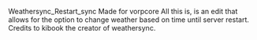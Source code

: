 Weathersync_Restart_sync
Made for vorpcore
 All this is, is an edit that allows for the option to change weather based on time until server restart.
 Credits to kibook the creator of weathersync.
